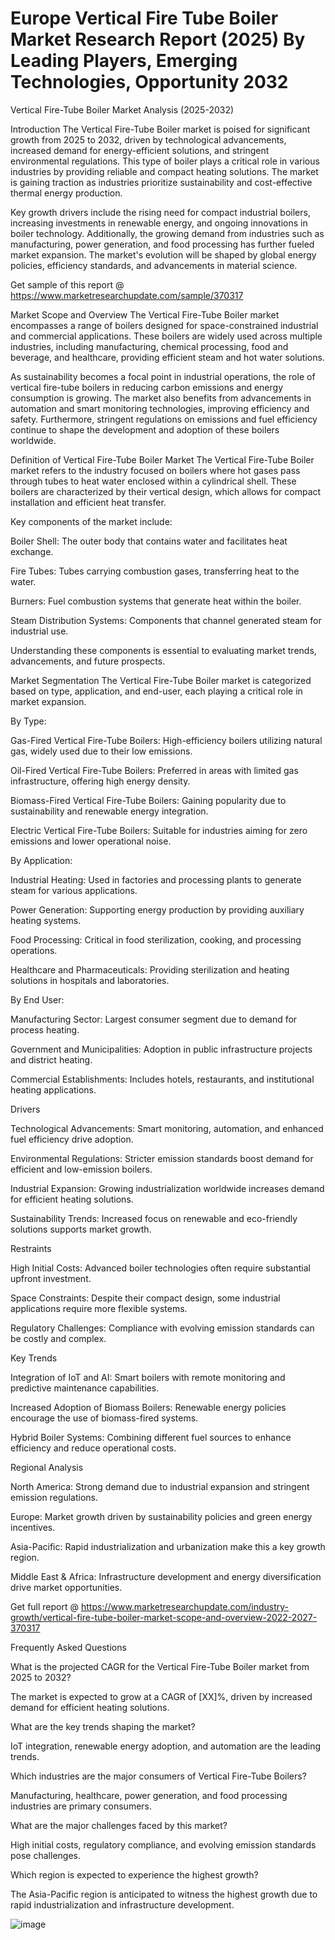 # Europe Vertical Fire Tube Boiler Market Research Report (2025) By Leading Players, Emerging Technologies, Opportunity 2032
Vertical Fire-Tube Boiler Market Analysis (2025-2032)

Introduction The Vertical Fire-Tube Boiler market is poised for significant growth from 2025 to 2032, driven by technological advancements, increased demand for energy-efficient solutions, and stringent environmental regulations. This type of boiler plays a critical role in various industries by providing reliable and compact heating solutions. The market is gaining traction as industries prioritize sustainability and cost-effective thermal energy production.

Key growth drivers include the rising need for compact industrial boilers, increasing investments in renewable energy, and ongoing innovations in boiler technology. Additionally, the growing demand from industries such as manufacturing, power generation, and food processing has further fueled market expansion. The market's evolution will be shaped by global energy policies, efficiency standards, and advancements in material science.

Get sample of this report @ https://www.marketresearchupdate.com/sample/370317 

Market Scope and Overview The Vertical Fire-Tube Boiler market encompasses a range of boilers designed for space-constrained industrial and commercial applications. These boilers are widely used across multiple industries, including manufacturing, chemical processing, food and beverage, and healthcare, providing efficient steam and hot water solutions.

As sustainability becomes a focal point in industrial operations, the role of vertical fire-tube boilers in reducing carbon emissions and energy consumption is growing. The market also benefits from advancements in automation and smart monitoring technologies, improving efficiency and safety. Furthermore, stringent regulations on emissions and fuel efficiency continue to shape the development and adoption of these boilers worldwide.


Definition of Vertical Fire-Tube Boiler Market The Vertical Fire-Tube Boiler market refers to the industry focused on boilers where hot gases pass through tubes to heat water enclosed within a cylindrical shell. These boilers are characterized by their vertical design, which allows for compact installation and efficient heat transfer.

Key components of the market include:

Boiler Shell: The outer body that contains water and facilitates heat exchange.

Fire Tubes: Tubes carrying combustion gases, transferring heat to the water.

Burners: Fuel combustion systems that generate heat within the boiler.

Steam Distribution Systems: Components that channel generated steam for industrial use.

Understanding these components is essential to evaluating market trends, advancements, and future prospects.


Market Segmentation The Vertical Fire-Tube Boiler market is categorized based on type, application, and end-user, each playing a critical role in market expansion.

By Type:

Gas-Fired Vertical Fire-Tube Boilers: High-efficiency boilers utilizing natural gas, widely used due to their low emissions.

Oil-Fired Vertical Fire-Tube Boilers: Preferred in areas with limited gas infrastructure, offering high energy density.

Biomass-Fired Vertical Fire-Tube Boilers: Gaining popularity due to sustainability and renewable energy integration.

Electric Vertical Fire-Tube Boilers: Suitable for industries aiming for zero emissions and lower operational noise.

By Application:

Industrial Heating: Used in factories and processing plants to generate steam for various applications.

Power Generation: Supporting energy production by providing auxiliary heating systems.

Food Processing: Critical in food sterilization, cooking, and processing operations.

Healthcare and Pharmaceuticals: Providing sterilization and heating solutions in hospitals and laboratories.

By End User:

Manufacturing Sector: Largest consumer segment due to demand for process heating.

Government and Municipalities: Adoption in public infrastructure projects and district heating.

Commercial Establishments: Includes hotels, restaurants, and institutional heating applications.


Drivers

Technological Advancements: Smart monitoring, automation, and enhanced fuel efficiency drive adoption.

Environmental Regulations: Stricter emission standards boost demand for efficient and low-emission boilers.

Industrial Expansion: Growing industrialization worldwide increases demand for efficient heating solutions.

Sustainability Trends: Increased focus on renewable and eco-friendly solutions supports market growth.


Restraints

High Initial Costs: Advanced boiler technologies often require substantial upfront investment.

Space Constraints: Despite their compact design, some industrial applications require more flexible systems.

Regulatory Challenges: Compliance with evolving emission standards can be costly and complex.


Key Trends

Integration of IoT and AI: Smart boilers with remote monitoring and predictive maintenance capabilities.

Increased Adoption of Biomass Boilers: Renewable energy policies encourage the use of biomass-fired systems.

Hybrid Boiler Systems: Combining different fuel sources to enhance efficiency and reduce operational costs.


Regional Analysis

North America: Strong demand due to industrial expansion and stringent emission regulations.

Europe: Market growth driven by sustainability policies and green energy incentives.

Asia-Pacific: Rapid industrialization and urbanization make this a key growth region.

Middle East & Africa: Infrastructure development and energy diversification drive market opportunities.

Get full report @ https://www.marketresearchupdate.com/industry-growth/vertical-fire-tube-boiler-market-scope-and-overview-2022-2027-370317 

Frequently Asked Questions

What is the projected CAGR for the Vertical Fire-Tube Boiler market from 2025 to 2032?

The market is expected to grow at a CAGR of [XX]%, driven by increased demand for efficient heating solutions.

What are the key trends shaping the market?

IoT integration, renewable energy adoption, and automation are the leading trends.

Which industries are the major consumers of Vertical Fire-Tube Boilers?

Manufacturing, healthcare, power generation, and food processing industries are primary consumers.

What are the major challenges faced by this market?

High initial costs, regulatory compliance, and evolving emission standards pose challenges.

Which region is expected to experience the highest growth?

The Asia-Pacific region is anticipated to witness the highest growth due to rapid industrialization and infrastructure development.

![image](https://github.com/user-attachments/assets/24f4a244-6256-4156-b46b-090896f4af3c)
